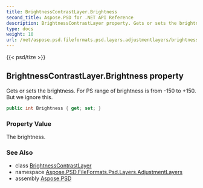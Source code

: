 ```yaml
---
title: BrightnessContrastLayer.Brightness
second_title: Aspose.PSD for .NET API Reference
description: BrightnessContrastLayer property. Gets or sets the brightness. For PS range of brightness is from 150 to 150. But we ignore this
type: docs
weight: 10
url: /net/aspose.psd.fileformats.psd.layers.adjustmentlayers/brightnesscontrastlayer/brightness/
---
```

{{< psd/tize >}}
## BrightnessContrastLayer.Brightness property

Gets or sets the brightness. For PS range of brightness is from -150 to +150. But we ignore this.

```csharp
public int Brightness { get; set; }
```

### Property Value

The brightness.

### See Also

* class [BrightnessContrastLayer](../)
* namespace [Aspose.PSD.FileFormats.Psd.Layers.AdjustmentLayers](../../brightnesscontrastlayer/)
* assembly [Aspose.PSD](../../../)


